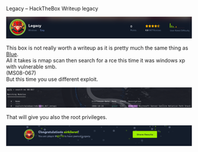 Legacy – HackTheBox Writeup legacy  

![top](images/legacy/top2.png)

This box is not really worth a writeup as it is pretty much the same thing as [Blue](blue.md).   
All it takes is nmap scan then search for a rce this time it was windows xp with vulnerable smb.  
(MS08-067)  
But this time you use different exploit.  

![msf](images/legacy/msfl.png)

That will give you also the root privileges.  

![bottom](images/legacy/bottom.png)
